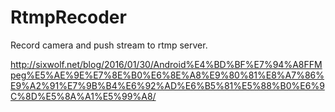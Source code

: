 # RtmpRecoder

Record camera and push stream to rtmp server.


<http://sixwolf.net/blog/2016/01/30/Android%E4%BD%BF%E7%94%A8FFMpeg%E5%AE%9E%E7%8E%B0%E6%8E%A8%E9%80%81%E8%A7%86%E9%A2%91%E7%9B%B4%E6%92%AD%E6%B5%81%E5%88%B0%E6%9C%8D%E5%8A%A1%E5%99%A8/>
